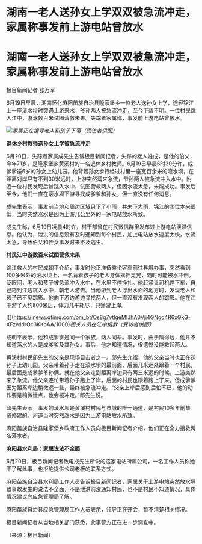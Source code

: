 # 湖南一老人送孙女上学双双被急流冲走，家属称事发前上游电站曾放水

# 湖南一老人送孙女上学双双被急流冲走，家属称事发前上游电站曾放水

极目新闻记者 张万军

6月19日早晨，湖南怀化麻阳苗族自治县隆家堡乡一位老人送孙女上学，途经锦江上一座滚水坝时突遇上游来水，爷孙两人被急流冲走，至今下落不明。一位村民跳入江中，游泳数百米试图营救未果。失踪者家属称，事发前上游电站曾放水。

![](https://inews.gtimg.com/om_bt/Oa1S98Py9xwytOOlNXTi9BWXuWwDEe4V-VQiJC8KK4B_EAA/1000)_家属正在搜寻老人和孩子下落（受访者供图）_

**退休乡村教师送孙女上学被急流冲走**

6月20日，失踪者家属成先生告诉极目新闻记者，失踪的老人姓成，是他的伯父，今年71岁，是隆家堡乡黄溪村的一名退休乡村教师。6月19日早晨6时30分许，成爹爹送6岁的孙女上幼儿园。他背着孙女步行经过村里一座宽百余米的滚水坝，在距离对岸只有不到30米远时，上游突然涌来急流，爷孙两人被急流冲入水中。附近一位村民发现后曾跳入水中，试图营救两人，但因水流太急，未能成功。事发后至今，他们一直在滚水坝下游寻找成爹爹和孙女，但一直没有任何消息。

成先生表示，事发前当地和周边区域只下了小雨，并未下大雨，锦江的水位本来很低，当时突然涨水是因为上游几公里外的一家电站放水所致。

成先生称，6月19日凌晨4时许，村干部曾在村民微信群里发布过上游电站泄洪信息。他认为，泄洪的信息没有及时通知到每个村民，加上电站放水速度太快，水流太急，导致伯父和侄女事发时来不及逃生。

**村民江中游数百米试图营救未果**

跳江救人的村民成朝平介绍，事发时他正准备乘坐客车前往县城办事，突然看到100多米外的滚水坝上，一名背着孩子的老人身体摇摇晃晃，随时可能被水冲倒。眨眼间，老人和孩子被急流冲入水中，在水里不停挣扎。他赶紧让司机停下车，自己跑到江边跳入水中，朝老人游去。当他游到老人浮出水面的地方时，发现老人和孩子已不见踪影。他向下游边游边寻找两人，但一直没有发现两人的踪影。他在江中游了大约800米后，体力几乎耗尽，只好游上岸。

![](https://inews.gtimg.com/om_bt/Os8g7vtlgeMIJhA0Vji4GNgo4R6xGkG-
XFzwldrOc3KKoAA/1000)_相关人员在江中搜救（受访者供图）_

成朝平表示，他和成爹爹是同一个家族，两人同辈。事发时，由于隔得远，他并不知道落水的人是成爹爹及其孙女。事后，他才知道情况，很遗憾没能救起两人。

黄溪村村民邱先生的父亲是现场目击者之一。邱先生介绍，他的父亲当时也正在送孙子上幼儿园。父亲带着孙子走在滚水坝的最前面，后面几米远处跟着一个村民，最后面是成爹爹爷孙俩。就在他父亲走到距离岸边只有两三米远的时候，上游突然来了急流。他父亲连忙带着孙子跑上了岸，后面的村民也跟着跑上了来，但成爹爹因为距离岸边稍微远一些，最终被急流冲走。“父亲上岸后感到后怕不已，他的动作要是稍微慢点，也会被冲走。”邱先生说。

邱先生表示，事发的滚水坝是黄溪村村民与县城的唯一通道，是村民10多年前集资修建的。河道当时突然涨水是因为上游电站放水所致。

麻阳苗族自治县隆家堡乡政府工作人员向极目新闻记者介绍，他们正在全力搜救两名落水者。

**麻阳县水利局：家属说法不全面**

6月20日，极目新闻记者致电成先生所说的这家电站所属公司，一名工作人员称她不了解此事，也拒绝提供公司老板的联系方式。

麻阳苗族自治县水利局工作人员告诉极目新闻记者，家属关于上游电站突然放水导致事故发生的说法不全面，不是泄洪前没通知村民，也不是村民不知道情况，具体情况建议向应急管理局了解。

麻阳苗族自治县应急管理局工作人员表示，领导正在开会，暂不清楚相关情况。

极目新闻记者从当地相关部门获悉，此事警方正在进一步调查中。

（来源：极目新闻）

